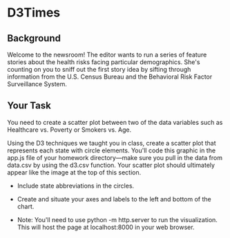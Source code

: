 # D3Times

## Background
Welcome to the newsroom! The editor wants to run a series of feature stories about the health risks facing particular demographics. She's counting on you to sniff out the first story idea by sifting through information from the U.S. Census Bureau and the Behavioral Risk Factor Surveillance System.

## Your Task
You need to create a scatter plot between two of the data variables such as Healthcare vs. Poverty or Smokers vs. Age.

Using the D3 techniques we taught you in class, create a scatter plot that represents each state with circle elements. You'll code this graphic in the app.js file of your homework directory—make sure you pull in the data from data.csv by using the d3.csv function. Your scatter plot should ultimately appear like the image at the top of this section.

- Include state abbreviations in the circles.

- Create and situate your axes and labels to the left and bottom of the chart.

- Note: You'll need to use python -m http.server to run the visualization. This will host the page at localhost:8000 in your web browser.